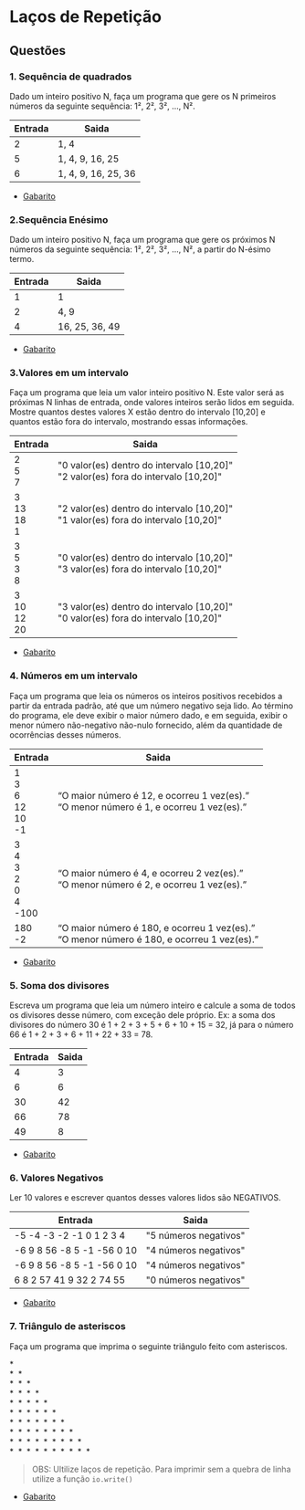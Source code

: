 # Laços de Repetição


## Questões

### 1. Sequência de quadrados
Dado um inteiro positivo N, faça um programa que gere os N primeiros números da seguinte sequência: 1², 2², 3², …, N².

Entrada   | Saida
--------- | ------
2| 1, 4
5| 1, 4, 9, 16, 25
6|1, 4, 9, 16, 25, 36


* [Gabarito](./qst01.lua)

### 2.Sequência Enésimo
Dado um inteiro positivo N, faça um programa que gere os próximos N números da seguinte sequência: 1², 2², 3², …, N², a partir do N-ésimo termo.

Entrada   | Saida
--------- | ------
1| 1
2| 4, 9
4| 16, 25, 36, 49


* [Gabarito](./qst02.lua)
### 3.Valores em um intervalo

Faça um programa que leia um valor inteiro positivo N. Este valor será as próximas N linhas de entrada, onde valores inteiros serão lidos em seguida.
Mostre quantos destes valores X estão dentro do intervalo [10,20] e quantos estão fora do intervalo, mostrando essas informações.

Entrada   | Saida
--------- | ------
2<br>5<br>7| "0 valor(es) dentro do intervalo [10,20]"<br>"2 valor(es) fora do intervalo [10,20]"
3<br>13<br>18<br>1| "2 valor(es) dentro do intervalo [10,20]"<br>"1 valor(es) fora do intervalo [10,20]"
3<br>5<br>3<br>8| "0 valor(es) dentro do intervalo [10,20]"<br>"3 valor(es) fora do intervalo [10,20]"
3<br>10<br>12<br>20|"3 valor(es) dentro do intervalo [10,20]"<br>"0 valor(es) fora do intervalo [10,20]"



* [Gabarito](./qst03.lua)
### 4. Números em um intervalo

Faça um programa que leia os números os inteiros positivos recebidos a partir da entrada padrão, até que um número negativo seja lido. Ao término do programa, ele deve exibir o maior número dado, e em seguida, exibir o menor número não-negativo não-nulo fornecido, além da quantidade de ocorrências desses números. 


Entrada   | Saida
--------- | ------
1<br>3<br>6<br>12<br>10<br>-1| “O maior número é 12, e ocorreu 1 vez(es).” <br>“O menor número é 1, e ocorreu 1 vez(es).”
3<br>4<br>3<br>2<br>0<br>4<br>-100| “O maior número é 4, e ocorreu 2 vez(es).”<br>“O menor número é 2, e ocorreu 1 vez(es).”
180<br>-2|“O maior número é 180, e ocorreu 1 vez(es).”<br>“O menor número é 180, e ocorreu 1 vez(es).”

* [Gabarito](./qst04.lua)


### 5. Soma dos divisores
Escreva um programa que leia um número inteiro e calcule a soma de todos os divisores desse número, com exceção dele próprio. Ex: a soma dos divisores do número 30 é 1 + 2 + 3 + 5 + 6 + 10 + 15 = 32, já para o número 66 é 1 + 2 + 3 + 6 + 11 + 22 + 33 = 78.

Entrada   | Saida
--------- | ------
4| 3
6|6 
30|42
66|78
49|8


* [Gabarito](./qst05.lua)

### 6. Valores Negativos
Ler 10 valores e escrever quantos desses valores lidos são NEGATIVOS.

Entrada   | Saida
--------- | ------
-5 -4 -3 -2 -1 0 1 2 3 4| "5 números negativos"
-6 9 8 56 -8 5 -1 -56 0 10|"4 números negativos"
-6 9 8 56 -8 5 -1 -56 0 10|"4 números negativos"
6 8 2 57 41 9 32 2 74 55|"0 números negativos"


* [Gabarito](./qst06.lua)

### 7. Triângulo de asteriscos
Faça um programa que imprima o seguinte triângulo feito com asteriscos.

\*<br>
\*&nbsp; *<br>
\*&nbsp; *&nbsp; *<br>
\*&nbsp; *&nbsp; *&nbsp; *<br>
\*&nbsp; *&nbsp; *&nbsp; *&nbsp; *<br>
\*&nbsp; *&nbsp; *&nbsp; *&nbsp; *&nbsp; *<br>
\*&nbsp; *&nbsp; *&nbsp; *&nbsp; *&nbsp; *&nbsp; *<br>
\*&nbsp; *&nbsp; *&nbsp; *&nbsp; *&nbsp; *&nbsp; *&nbsp; *<br>
\*&nbsp; *&nbsp; *&nbsp; *&nbsp; *&nbsp; *&nbsp; *&nbsp; *&nbsp; *<br>
\*&nbsp; *&nbsp; *&nbsp; *&nbsp; *&nbsp; *&nbsp; *&nbsp; *&nbsp; *&nbsp; *<br>

>OBS: Ultilize laços de repetição. Para imprimir sem a quebra de linha utilize a função ```io.write()```

* [Gabarito](./qst07.lua)
